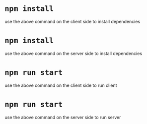 # `npm install`
use the above command on the client side to install dependencies

# `npm install`
use the above command on the server side to install dependencies

#  `npm run start`
use the above command on the client side to run client

#   `npm run start`
use the above command on the server side to run server
